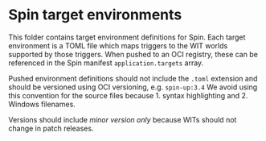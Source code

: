 # Spin target environments

This folder contains target environment definitions for Spin. Each target
environment is a TOML file which maps triggers to the WIT worlds supported by
those triggers. When pushed to an OCI registry, these can be referenced
in the Spin manifest `application.targets` array.

Pushed environment definitions should not include the `.toml` extension
and should be versioned using OCI versioning, e.g. `spin-up:3.4`
We avoid using this convention for the source files because 1. syntax
highlighting and 2. Windows filenames.

Versions should include _minor version only_ because WITs should not
change in patch releases.
